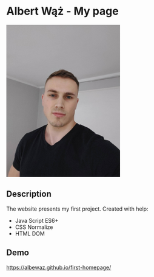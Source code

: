 # Albert Wąż - My page
<img src="https://github.com/albewaz/first-homepage/blob/main/images/20230127_185643%20(2).jpg" alt="Albert" width="300">

## Description
The website presents my first project. Created with help:

- Java Script ES6+
- CSS Normalize
- HTML DOM

## Demo 
https://albewaz.github.io/first-homepage/
